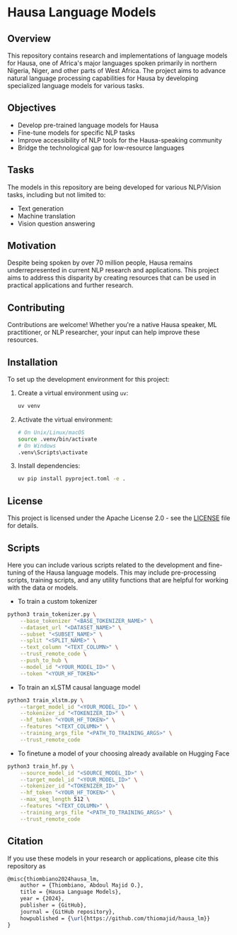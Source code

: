 # Hausa Language Models

## Overview

This repository contains research and implementations of language models for Hausa, one of Africa's major languages spoken primarily in northern Nigeria, Niger, and other parts of West Africa. The project aims to advance natural language processing capabilities for Hausa by developing specialized language models for various tasks.

## Objectives

- Develop pre-trained language models for Hausa
- Fine-tune models for specific NLP tasks
- Improve accessibility of NLP tools for the Hausa-speaking community
- Bridge the technological gap for low-resource languages

## Tasks

The models in this repository are being developed for various NLP/Vision tasks, including but not limited to:

- Text generation
- Machine translation
- Vision question answering

## Motivation

Despite being spoken by over 70 million people, Hausa remains underrepresented in current NLP research and applications. This project aims to address this disparity by creating resources that can be used in practical applications and further research.

## Contributing

Contributions are welcome! Whether you're a native Hausa speaker, ML practitioner, or NLP researcher, your input can help improve these resources.

## Installation

To set up the development environment for this project:

1. Create a virtual environment using `uv`:

   ```bash
   uv venv
   ```

2. Activate the virtual environment:

   ```bash
   # On Unix/Linux/macOS
   source .venv/bin/activate
   # On Windows
   .venv\Scripts\activate
   ```

3. Install dependencies:
   ```bash
   uv pip install pyproject.toml -e .
   ```

## License

This project is licensed under the Apache License 2.0 - see the [LICENSE](LICENSE) file for details.

## Scripts

Here you can include various scripts related to the development and fine-tuning of the Hausa language models. This may include pre-processing scripts, training scripts, and any utility functions that are helpful for working with the data or models.

- To train a custom tokenizer

```bash
python3 train_tokenizer.py \
    --base_tokenizer "<BASE_TOKENIZER_NAME>" \
    --dataset_url "<DATASET_NAME>" \
    --subset "<SUBSET_NAME>" \
    --split "<SPLIT_NAME>" \
    --text_column "<TEXT_COLUMN>" \
    --trust_remote_code \
    --push_to_hub \
    --model_id "<YOUR_MODEL_ID>" \
    --token "<YOUR_HF_TOKEN>"
```

- To train an xLSTM causal language model

```bash
python3 train_xlstm.py \
    --target_model_id "<YOUR_MODEL_ID>" \
    --tokenizer_id "<TOKENIZER_ID>" \
    --hf_token "<YOUR_HF_TOKEN>" \
    --features "<TEXT_COLUMN>" \
    --training_args_file "<PATH_TO_TRAINING_ARGS>" \
    --trust_remote_code
```

- To finetune a model of your choosing already available on Hugging Face

```bash
python3 train_hf.py \
    --source_model_id "<SOURCE_MODEL_ID>" \
    --target_model_id "<YOUR_MODEL_ID>" \
    --tokenizer_id "<TOKENIZER_ID>" \
    --hf_token "<YOUR_HF_TOKEN>" \
    --max_seq_length 512 \
    --features "<TEXT_COLUMN>" \
    --training_args_file "<PATH_TO_TRAINING_ARGS>" \
    --trust_remote_code
```

## Citation

If you use these models in your research or applications, please cite this repository as

```tex
@misc{thiombiano2024hausa_lm,
    author = {Thiombiano, Abdoul Majid O.},
    title = {Hausa Language Models},
    year = {2024},
    publisher = {GitHub},
    journal = {GitHub repository},
    howpublished = {\url{https://github.com/thiomajid/hausa_lm}}
}
```

